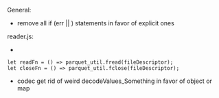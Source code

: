 General:

- remove all if (err || ) statements in favor of explicit ones

reader.js:

-

    let readFn = () => parquet_util.fread(fileDescriptor);
    let closeFn = () => parquet_util.fclose(fileDescriptor);



- codec
   get rid of weird decodeValues_Something in favor of object or map